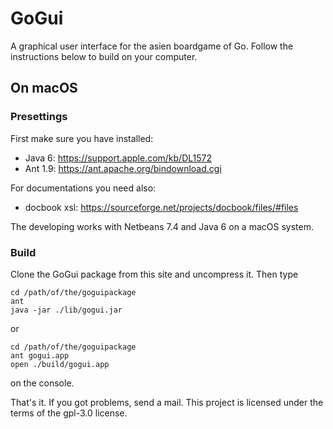 # GoGui
A graphical user interface for the asien boardgame of Go. Follow the instructions below to build on your computer.
 
## On macOS
### Presettings
First make sure you have installed:
* Java 6: https://support.apple.com/kb/DL1572
* Ant 1.9: https://ant.apache.org/bindownload.cgi

For documentations you need also:
* docbook xsl: https://sourceforge.net/projects/docbook/files/#files

The developing works with Netbeans 7.4 and Java 6 on a macOS system.

### Build
Clone the GoGui package from this site and uncompress it. Then type 

    cd /path/of/the/goguipackage
    ant
    java -jar ./lib/gogui.jar
or

    cd /path/of/the/goguipackage
    ant gogui.app
    open ./build/gogui.app

on the console.

That's it.
If you got problems, send a mail. This project is licensed under the terms of the gpl-3.0 license.
